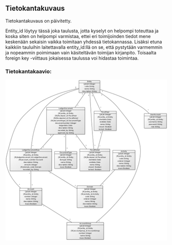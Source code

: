## Tietokantakuvaus

Tietokantakuvaus on päivitetty.

Entity_id löytyy tässä joka taulusta, jotta kyselyt on helpompi toteuttaa ja koska siten on helpompi varmistaa, ettei eri toimijoinden tiedot mene keskenään sekaisin vaikka toimitaan yhdessä tietokannassa. Lisäksi etuna kaikkiin tauluihin laitettavalla entity_id:llä on se, että pystytään varmemmin ja nopeammin poimimaan vain käsiteltävän toimijan kirjanpito. Toisaalta foreign key -viittaus jokaisessa taulussa voi hidastaa toimintaa.

### Tietokantakaavio:

![Tietokantakaavio](https://github.com/majormalfunk/kirjanpito/blob/master/documentation/Tietokantakaavio.png "Tietokantakaavio")
